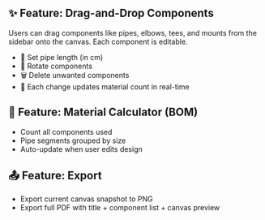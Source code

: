 ## ✨ Feature: Drag-and-Drop Components

Users can drag components like pipes, elbows, tees, and mounts from the sidebar onto the canvas. Each component is editable.

- 📐 Set pipe length (in cm)
- 🔄 Rotate components
- 🗑️ Delete unwanted components
- 🧮 Each change updates material count in real-time

## 🧮 Feature: Material Calculator (BOM)
- Count all components used
- Pipe segments grouped by size
- Auto-update when user edits design

## 📤 Feature: Export
- Export current canvas snapshot to PNG
- Export full PDF with title + component list + canvas preview